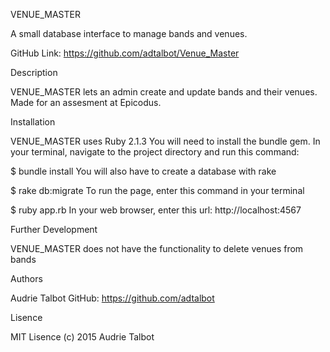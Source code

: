 VENUE_MASTER

A small database interface to manage bands and venues.

GitHub Link: https://github.com/adtalbot/Venue_Master

Description

VENUE_MASTER lets an admin create and update bands and their venues. Made for an assesment at Epicodus.

Installation

VENUE_MASTER uses Ruby 2.1.3 You will need to install the bundle gem. In your terminal, navigate to the project directory and run this command:

$ bundle install
You will also have to create a database with rake

$ rake db:migrate
To run the page, enter this command in your terminal

$ ruby app.rb
In your web browser, enter this url: http://localhost:4567

Further Development

VENUE_MASTER does not have the functionality to delete venues from bands

Authors

Audrie Talbot GitHub: https://github.com/adtalbot

Lisence

MIT Lisence (c) 2015 Audrie Talbot
